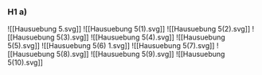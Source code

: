 ### H1 a)
![[Hausuebung 5.svg]]
![[Hausuebung 5(1).svg]]
![[Hausuebung 5(2).svg]]
![[Hausuebung 5(3).svg]]
![[Hausuebung 5(4).svg]]
![[Hausuebung 5(5).svg]]
![[Hausuebung 5(6) 1.svg]]
![[Hausuebung 5(7).svg]]
![[Hausuebung 5(8).svg]]
![[Hausuebung 5(9).svg]]
![[Hausuebung 5(10).svg]]